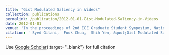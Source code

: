 ```yaml
---
title: "Gist Modulated Saliency in Videos"
collection: publications
permalink: /publication/2012-01-01-Gist-Modulated-Saliency-in-Videos
date: 2012-01-01
venue: 'In the proceedings of 2nd ECE Graduate Student Symposium, National University of Singapore'
citation: ' Syed Gilani,  Fook Chua,  Shih Yen, &quot;Gist Modulated Saliency in Videos.&quot; In the proceedings of 2nd ECE Graduate Student Symposium, National University of Singapore, 2012.'
---
```

Use [Google Scholar](https://scholar.google.com/scholar?q=Gist+Modulated+Saliency+in+Videos){:target="_blank"} for full citation